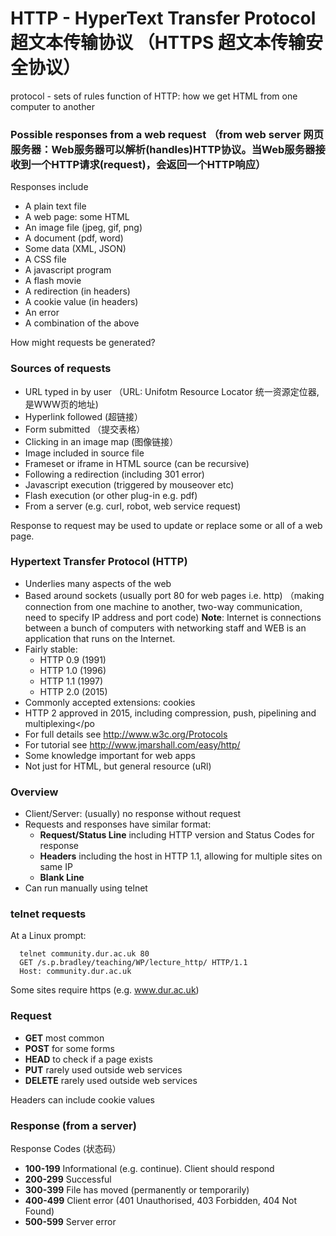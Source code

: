 
# HTTP - HyperText Transfer Protocol 超文本传输协议      （HTTPS 超文本传输安全协议）  

protocol - sets of rules
function of HTTP: how we get HTML from one computer to another

### Possible responses from a web request  （from web server 网页服务器：Web服务器可以解析(handles)HTTP协议。当Web服务器接收到一个HTTP请求(request)，会返回一个HTTP响应）

Responses include

- A plain text file
- A web page: some HTML
- An image file (jpeg, gif, png)
- A document (pdf, word)
- Some data (XML, JSON)
- A CSS file
- A javascript program
- A flash movie
- A redirection (in headers)
- A cookie value (in headers)
- An error
- A combination of the above

How might requests be generated?


### Sources of requests

- URL typed in by user  （URL: Unifotm Resource Locator 统一资源定位器,是WWW页的地址)
- Hyperlink followed  (超链接）
- Form submitted  （提交表格）
- Clicking in an image map  (图像链接）
- Image included in source file
- Frameset or iframe in HTML source (can be recursive)   
- Following a redirection (including 301 error)
- Javascript execution (triggered by mouseover etc)
- Flash execution (or other plug-in e.g. pdf)
- From a server (e.g. curl, robot, web service request)

Response to request may be used to update or replace some or all of a web page.


### Hypertext Transfer Protocol (HTTP)



-  Underlies many aspects of the web
-  Based around sockets (usually port 80 for web pages i.e. http)     （making connection from one machine to another, two-way communication, need to specify IP address and port code)    **Note**: Internet is connections between a bunch of computers with networking staff and WEB is an application that runs on the Internet.
-  Fairly stable:
    - HTTP 0.9 (1991)
    - HTTP 1.0 (1996)
    - HTTP 1.1 (1997)
    - HTTP 2.0 (2015)
-  Commonly accepted extensions: cookies 
- HTTP 2 approved in 2015, including compression, push, pipelining and multiplexing</po
-  For full details see <http://www.w3c.org/Protocols>
-  For tutorial see <http://www.jmarshall.com/easy/http/>
-  Some knowledge important for web apps
-  Not just for HTML, but general resource (uRl)



### Overview


-  Client/Server: (usually) no response without request
- Requests and responses have similar format:
    - __Request/Status Line__ including HTTP version and Status Codes for response
    - __Headers__ including the host in HTTP 1.1, allowing for multiple sites on same IP
    - __Blank Line__
-  Can run manually using telnet


### telnet requests

At a Linux prompt:

```
  telnet community.dur.ac.uk 80
  GET /s.p.bradley/teaching/WP/lecture_http/ HTTP/1.1
  Host: community.dur.ac.uk
```

Some sites require https (e.g. www.dur.ac.uk)


### Request


- __GET__ most common
- __POST__ for some forms
- __HEAD__ to check if a page exists
- __PUT__ rarely used outside web services
- __DELETE__ rarely used outside web services


Headers can include cookie values


### Response (from a server)


Response Codes (状态码）

- __100-199__ Informational (e.g. continue). Client should respond
- __200-299__ Successful
- __300-399__ File has moved (permanently or temporarily)
- __400-499__ Client error (401 Unauthorised, 403 Forbidden, 404 Not Found)
- __500-599__ Server error

